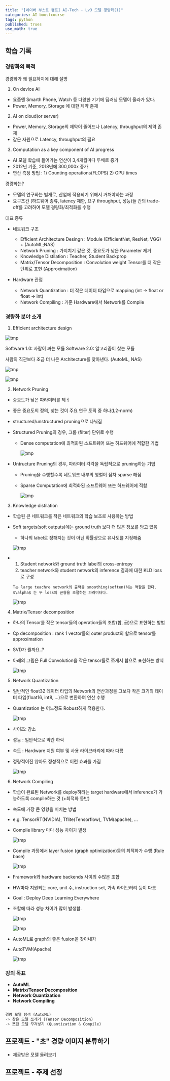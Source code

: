 ```yaml
---
title: "[네이버 부스트 캠프] AI-Tech - Lv3 모델 경량화(1)"
categories: AI boostcourse
tags: python
published: trues
use_math: true
---
```


## 학습 기록

### 경량화의 목적

경량화가 왜 필요하지에 대해 설명

1) On device AI

- 요즘엔 Smarth Phone, Watch 등 다양한 기기에 딥러닝 모델이 올라가 있다.
- Power, Memory, Storage 에 대한 제약 존재

2) AI on cloud(or server)

- Power, Memory, Storage의 제약이 줄어드나 Latency, throughput의 제약 존재
- 같은 자원으로 Latency, throughput의 필요

3) Computation as a key component of AI progress

- AI 모델 학습에 들어가는 연산이 3,4개월마다 두배로 증가
- 2012년 기준, 2018년에 300,000x 증가
- 연산 측정 방법 : 1) Counting operations(FLOPS) 2) GPU times

경량화는?

- 모델의 연구와는 별개로, 산업에 적용되기 위해서 거쳐야하는 과정
- 요구조건 (하드웨어 종류, latency 제한, 요구 throughput, 성능)들 간의 trade-off를 고려하여 모델 경량화/최적화를 수행

대표 종류

- 네트워크 구조
  - Efficient Architecture Desingn : Module (EfficientNet, ResNet, VGG) + (AutoML;NAS)
  - Network Pruning : 가지치기 같은 것, 중요도가 낮은 Parameter 제거
  - Knowledge Distilation : Teacher, Student Backprop
  - Matrix/Tensor Decomposition : Convolution weight Tensor를 더 작은 단위로 표현 (Approximation)

- Hardware 관점
  - Network Quantization : 더 작은 데이터 타입으로 mapping (int -> float or float -> int)
  - Network Compiling : 기준 Hardware에서 Network를 Compile

### 경량화 분야 소개

1. Efficient architecture design

  ![tmp](/assets/images/AI-Images2/lv3_week3/img1.png)

  Software 1.0: 사람이 짜는 모듈
  Software 2.0: 알고리즘이 찾는 모듈

  사람의 직관보다 조금 더 나은 Architecture를 찾아낸다. (AutoML, NAS)

  ![tmp](/assets/images/AI-Images2/lv3_week3/img2.png)

  ![tmp](/assets/images/AI-Images2/lv3_week3/img3.png)

2. Network Pruning

  - 중요도가 낮은 파라미터를 제ㅓ
  - 좋은 중요도의 정의, 찾는 것이 주요 연구 토픽 중 하나(L2-norm)
  - structured/unstructured pruning으로 나눠짐 

  - Structured Pruning의 경우, 그룹 (filter) 단위로 수행
    - Dense computation에 최적화된 소프트웨어 또는 하드웨어에 적합한 기법 

      ![tmp](/assets/images/AI-Images2/lv3_week3/img4.png)

  - Untructure Pruning의 경우, 파라미터 각각을 독립적으로 pruning하는 기법
    - Pruning을 수행할수록 네트워크 내부의 행렬이 점차 sparse 해짐
    - Sparse Computation에 최적화된 소프트웨어 또는 하드웨어에 적합

      ![tmp](/assets/images/AI-Images2/lv3_week3/img5.png)

3. Knowledge distilation

  - 학습된 큰 네트워크를 작은 네트워크의 학습 보조로 사용하는 방법
  - Soft targets(soft outputs)에는 ground truth 보다 더 많은 정보를 담고 있음
    - 하나의 label로 정해지는 것이 아닌 확률상으로 유사도를 지정해줌

    ![tmp](/assets/images/AI-Images2/lv3_week3/img6.png)

  - 1) Student network와 ground truth label의 cross-entropy  
    2) teacher network와 student network의 inference 결과에 대한 KLD loss로 구성 

    `T는 large teachre network의 출력을 smoothing(soften)하는 역할을 한다. $\alpha$ 는 두 loss의 균형을 조절하는 파라미터다.`

    ![tmp](/assets/images/AI-Images2/lv3_week3/img7.png)

4. Matrix/Tensor decomposition

  - 하나의 Tensor를 작은 tensor들의 operation들의 조합(합, 곱)으로 표현하는 방법
  - Cp decomposition : rank 1 vector들의 outer product의 합으로 tensor를 approximation
  - SVD가 뭘까요..?
  - 아래의 그림은 Full Convolution을 작은 tensor들로 쪼개서 합으로 표현하는 방식

    ![tmp](/assets/images/AI-Images2/lv3_week3/img8.png)

5. Network Quantization

  - 일반적인 float32 데이터 타입의 Network의 연산과정을 그보다 작은 크기의 데이터 타입(float16, int8, ...)으로 변환하여 연산 수행
  - Quantization 는 어느정도 Robust하게 적용한다.

    ![tmp](/assets/images/AI-Images2/lv3_week3/img9.png)

  - 사이즈: 감소
  - 성능 : 일반적으로 약간 하락
  - 속도 : Hardware 지원 여부 및 사용 라이브러리에 따라 다름
  - 정량적이진 않아도 정성적으로 이런 효과를 가짐

    ![tmp](/assets/images/AI-Images2/lv3_week3/img10.png)

6. Network Compiling

  - 학습이 완료된 Network를 deploy하려는 target hardware에서 inference가 가능하도록 compile하는 것 (+최적화 동반)
  - 속도에 가장 큰 영향을 미치는 방법
  - e.g. TensorRT(NVIDIA), Tflite(Tensorflow), TVM(apache), ...
  - Compile library 마다 성능 차이가 발생

    ![tmp](/assets/images/AI-Images2/lv3_week3/img11.png)

  - Compile 과정에서 layer fusion (graph optimization)등의 최적화가 수행 (Rule base)

    ![tmp](/assets/images/AI-Images2/lv3_week3/img12.png)

  - Framework와 hardware backends 사이의 수많은 조합
  - HW마다 지원되는 core, unit 수, instruction set, 가속 라이브러리 등이 다름
  - Goal : Deploy Deep Learning Everywhere
  - 조합에 따라 성능 차이가 많이 발생함.

    ![tmp](/assets/images/AI-Images2/lv3_week3/img13.png)

    ![tmp](/assets/images/AI-Images2/lv3_week3/img14.png)

  - AutoML로 graph의 좋은 fusion을 찾아내자
  - AutoTVM(Apache)

    ![tmp](/assets/images/AI-Images2/lv3_week3/img15.png)

### 강의 목표

- **AutoML**
- **Matrix/Tensor Decomposition**
- **Network Quantization**
- **Network Compiling**

```python

경량 모델 탐색 (AutoML)  
-> 찾은 모델 쪼개기 (Tensor Decomposition)  
-> 쪼갠 모델 꾸겨넣기 (Quantization & Compile)

```

## 프로젝트 - "초" 경량 이미지 분류하기

- 제공받은 모델 돌려보기

## 프로젝트 - 주제 선정